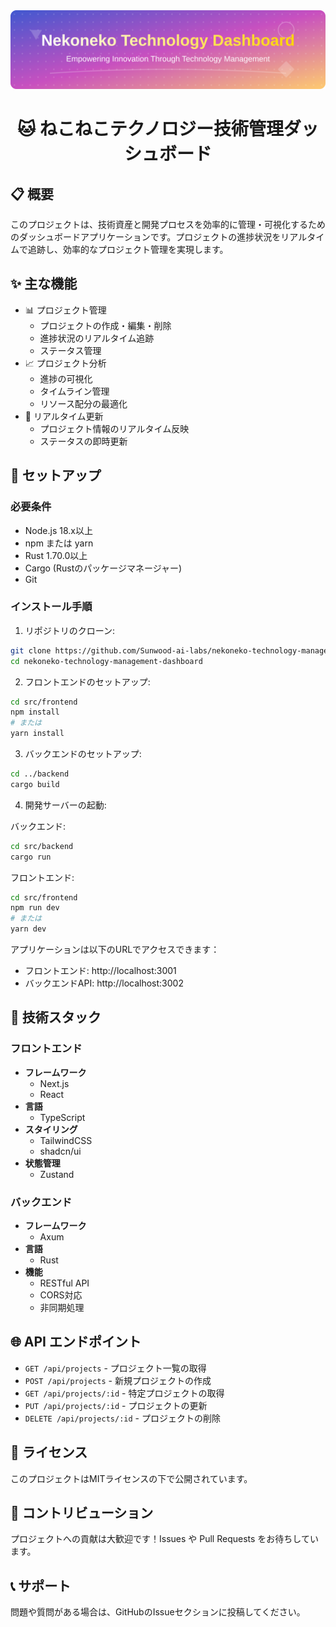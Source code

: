 <div align="center">
  <img src="assets/header2.svg" alt="Nekoneko Technology Dashboard Header">

  # 🐱 ねこねこテクノロジー技術管理ダッシュボード

</div>

## 📋 概要

このプロジェクトは、技術資産と開発プロセスを効率的に管理・可視化するためのダッシュボードアプリケーションです。プロジェクトの進捗状況をリアルタイムで追跡し、効率的なプロジェクト管理を実現します。

## ✨ 主な機能

- 📊 プロジェクト管理
  - プロジェクトの作成・編集・削除
  - 進捗状況のリアルタイム追跡
  - ステータス管理
- 📈 プロジェクト分析
  - 進捗の可視化
  - タイムライン管理
  - リソース配分の最適化
- 🔄 リアルタイム更新
  - プロジェクト情報のリアルタイム反映
  - ステータスの即時更新

## 🚀 セットアップ

### 必要条件

- Node.js 18.x以上
- npm または yarn
- Rust 1.70.0以上
- Cargo (Rustのパッケージマネージャー)
- Git

### インストール手順

1. リポジトリのクローン:
```bash
git clone https://github.com/Sunwood-ai-labs/nekoneko-technology-management-dashboard.git
cd nekoneko-technology-management-dashboard
```

2. フロントエンドのセットアップ:
```bash
cd src/frontend
npm install
# または
yarn install
```

3. バックエンドのセットアップ:
```bash
cd ../backend
cargo build
```

4. 開発サーバーの起動:

バックエンド:
```bash
cd src/backend
cargo run
```

フロントエンド:
```bash
cd src/frontend
npm run dev
# または
yarn dev
```

アプリケーションは以下のURLでアクセスできます：
- フロントエンド: http://localhost:3001
- バックエンドAPI: http://localhost:3002

## 🔧 技術スタック

### フロントエンド
- **フレームワーク**
  - Next.js
  - React
- **言語**
  - TypeScript
- **スタイリング**
  - TailwindCSS
  - shadcn/ui
- **状態管理**
  - Zustand

### バックエンド
- **フレームワーク**
  - Axum
- **言語**
  - Rust
- **機能**
  - RESTful API
  - CORS対応
  - 非同期処理

## 🌐 API エンドポイント

- `GET /api/projects` - プロジェクト一覧の取得
- `POST /api/projects` - 新規プロジェクトの作成
- `GET /api/projects/:id` - 特定プロジェクトの取得
- `PUT /api/projects/:id` - プロジェクトの更新
- `DELETE /api/projects/:id` - プロジェクトの削除

## 📝 ライセンス

このプロジェクトはMITライセンスの下で公開されています。

## 👥 コントリビューション

プロジェクトへの貢献は大歓迎です！Issues や Pull Requests をお待ちしています。

## 📞 サポート

問題や質問がある場合は、GitHubのIssueセクションに投稿してください。
